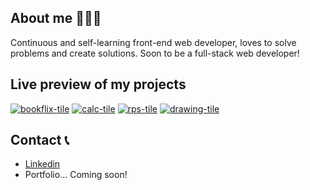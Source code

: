 ## About me 👨🏻‍💻
Continuous and self-learning front-end web developer, loves to solve problems and create solutions. Soon to be a full-stack web developer!

## Live preview of my projects
[![bookflix-tile](https://user-images.githubusercontent.com/112439514/215010781-b9381a74-f547-4d9d-9a6d-c963e084302e.jpg)](https://thericardoac.github.io/bookflix/)
[![calc-tile](https://user-images.githubusercontent.com/112439514/215011027-99fd53be-6415-42bb-920e-f5fbed55e5c4.jpg)](https://thericardoac.github.io/calculator/)
[![rps-tile](https://user-images.githubusercontent.com/112439514/215011299-439edc82-6bd8-424e-9064-009469d00e75.jpg)](https://thericardoac.github.io/rock-paper-scissors/)
[![drawing-tile](https://user-images.githubusercontent.com/112439514/215011415-bfdb0433-32c2-4b8f-be4a-51ebc8f03e1b.jpg)](https://thericardoac.github.io/drawing-board/)

## Contact 📞
- [Linkedin](https://www.linkedin.com/in/thericardoac/)
- Portfolio... Coming soon!
